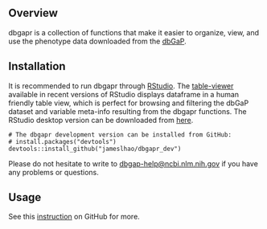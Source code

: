 <!-- README.md is generated from README.Rmd. Please edit that file -->
Overview
--------

dbgapr is a collection of functions that make it easier to organize,
view, and use the phenotype data downloaded from the
[dbGaP](https://www.ncbi.nlm.nih.gov/gap).

Installation
------------

It is recommended to run dbgapr through
[RStudio](https://www.rstudio.com/). The
[table-viewer](https://support.rstudio.com/hc/en-us/articles/205175388-Using-the-Data-Viewer)
available in recent versions of RStudio displays dataframe in a human
friendly table view, which is perfect for browsing and filtering the
dbGaP dataset and variable meta-info resulting from the dbgapr
functions. The RStudio desktop version can be downloaded from
[here](https://www.rstudio.com/products/rstudio/download).


    # The dbgapr development version can be installed from GitHub:
    # install.packages("devtools")
    devtools::install_github("jameslhao/dbgapr_dev")

Please do not hesitate to write to <dbgap-help@ncbi.nlm.nih.gov> if you
have any problems or questions.

Usage
-----

See this
[instruction](https://github.com/jameslhao/dbgapr_dev/blob/master/vignettes/introduction.md)
on GitHub for more.
